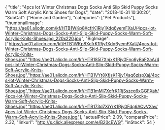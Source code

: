 {
	"title": "4pcs lot Winter Christmas Dogs Socks Anti Slip Skid Puppy Socks Warm Soft Acrylic Knits Shoes for Dogs",
	"date": "2018-10-31 10:30:20",
	"SubCat": ["Home and Garden"],
	"categories": ["Pet Products"],
	"thumbnailImage": "https://ae01.alicdn.com/kf/HTB1WKp8XcfrK1Rjy1Xdq6yemFXaU/4pcs-lot-Winter-Christmas-Dogs-Socks-Anti-Slip-Skid-Puppy-Socks-Warm-Soft-Acrylic-Knits-Shoes.jpg_220x220.jpg",
	"BigImage": ["https://ae01.alicdn.com/kf/HTB1WKp8XcfrK1Rjy1Xdq6yemFXaU/4pcs-lot-Winter-Christmas-Dogs-Socks-Anti-Slip-Skid-Puppy-Socks-Warm-Soft-Acrylic-Knits-Shoes.jpg","https://ae01.alicdn.com/kf/HTB185l7XnjxK1Rjy0Fnq6yBaFXaA/4pcs-lot-Winter-Christmas-Dogs-Socks-Anti-Slip-Skid-Puppy-Socks-Warm-Soft-Acrylic-Knits-Shoes.jpg","https://ae01.alicdn.com/kf/HTB1VYt8XfjsK1Rjy1Xaq6zispXaj/4pcs-lot-Winter-Christmas-Dogs-Socks-Anti-Slip-Skid-Puppy-Socks-Warm-Soft-Acrylic-Knits-Shoes.jpg","https://ae01.alicdn.com/kf/HTB1mMl7XcfrK1RjSszcq6xGGFXah/4pcs-lot-Winter-Christmas-Dogs-Socks-Anti-Slip-Skid-Puppy-Socks-Warm-Soft-Acrylic-Knits-Shoes.jpg","https://ae01.alicdn.com/kf/HTB173d7XiYrK1Rjy0Fdq6ACvVXav/4pcs-lot-Winter-Christmas-Dogs-Socks-Anti-Slip-Skid-Puppy-Socks-Warm-Soft-Acrylic-Knits-Shoes.jpg"],
	"actualPrice": 2.09,
	"comparePrice": 2.32,
	"linkurl": "http://s.click.aliexpress.com/e/B20cEWG",
	"inStock": 54
}
